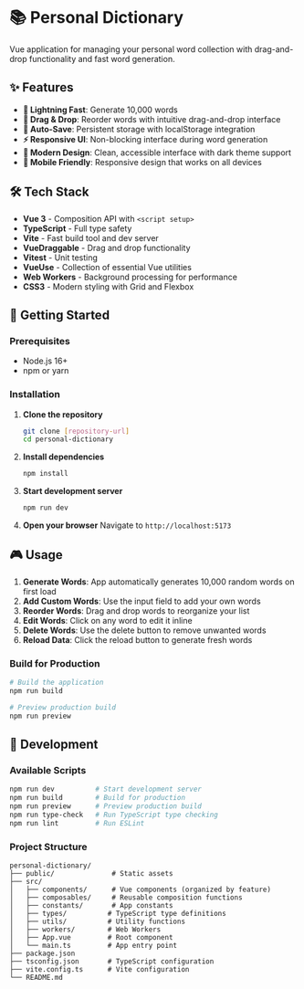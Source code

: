 # 📚 Personal Dictionary

Vue application for managing your personal word collection with drag-and-drop functionality and fast word generation.

## ✨ Features

- **🚀 Lightning Fast**: Generate 10,000 words
- **🎯 Drag & Drop**: Reorder words with intuitive drag-and-drop interface
- **💾 Auto-Save**: Persistent storage with localStorage integration
- **⚡ Responsive UI**: Non-blocking interface during word generation
- **🎨 Modern Design**: Clean, accessible interface with dark theme support
- **📱 Mobile Friendly**: Responsive design that works on all devices

## 🛠️ Tech Stack

- **Vue 3** - Composition API with `<script setup>`
- **TypeScript** - Full type safety
- **Vite** - Fast build tool and dev server
- **VueDraggable** - Drag and drop functionality
- **Vitest** - Unit testing
- **VueUse** - Collection of essential Vue utilities
- **Web Workers** - Background processing for performance
- **CSS3** - Modern styling with Grid and Flexbox

## 🚀 Getting Started

### Prerequisites
- Node.js 16+
- npm or yarn

### Installation

1. **Clone the repository**
   ```bash
   git clone [repository-url]
   cd personal-dictionary
   ```

2. **Install dependencies**
   ```bash
   npm install
   ```

3. **Start development server**
   ```bash
   npm run dev
   ```

4. **Open your browser**
   Navigate to `http://localhost:5173`


## 🎮 Usage

1. **Generate Words**: App automatically generates 10,000 random words on first load
2. **Add Custom Words**: Use the input field to add your own words
3. **Reorder Words**: Drag and drop words to reorganize your list
4. **Edit Words**: Click on any word to edit it inline
5. **Delete Words**: Use the delete button to remove unwanted words
6. **Reload Data**: Click the reload button to generate fresh words

### Build for Production

```bash
# Build the application
npm run build

# Preview production build
npm run preview
```

## 🔧 Development

### Available Scripts

```bash
npm run dev          # Start development server
npm run build        # Build for production
npm run preview      # Preview production build
npm run type-check   # Run TypeScript type checking
npm run lint         # Run ESLint
```

### Project Structure

```
personal-dictionary/
├── public/              # Static assets
├── src/
│   ├── components/      # Vue components (organized by feature)
│   ├── composables/     # Reusable composition functions
│   ├── constants/       # App constants
│   ├── types/          # TypeScript type definitions
│   ├── utils/          # Utility functions
│   ├── workers/        # Web Workers
│   ├── App.vue         # Root component
│   └── main.ts         # App entry point
├── package.json
├── tsconfig.json       # TypeScript configuration
├── vite.config.ts      # Vite configuration
└── README.md
```

